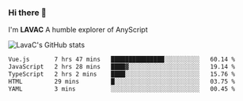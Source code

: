 ### Hi there 👋
I'm **LAVAC**
A humble explorer of AnyScript

![LavaC's GitHub stats](https://github-readme-stats.vercel.app/api?username=LavaCxx&show_icons=true&theme=synthwave)

<!--START_SECTION:waka-->

```txt
Vue.js       7 hrs 47 mins   ███████████████░░░░░░░░░░   60.14 %
JavaScript   2 hrs 28 mins   ████▓░░░░░░░░░░░░░░░░░░░░   19.14 %
TypeScript   2 hrs 2 mins    ████░░░░░░░░░░░░░░░░░░░░░   15.76 %
HTML         29 mins         █░░░░░░░░░░░░░░░░░░░░░░░░   03.75 %
YAML         3 mins          ░░░░░░░░░░░░░░░░░░░░░░░░░   00.45 %
```

<!--END_SECTION:waka-->
